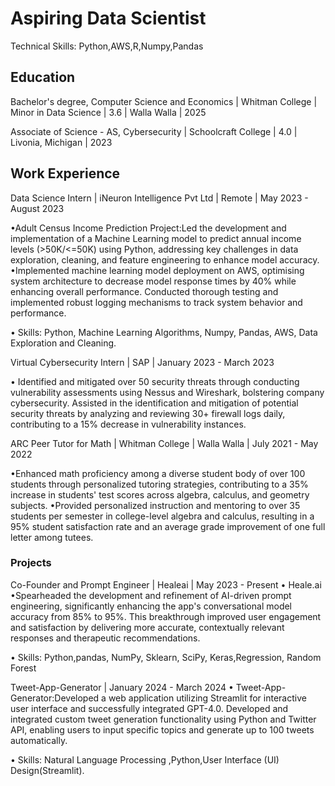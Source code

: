 # Aspiring Data Scientist

Technical Skills: Python,AWS,R,Numpy,Pandas

## Education 

Bachelor's degree, Computer Science and Economics | Whitman College | Minor in Data Science | 3.6 | Walla Walla | 2025

Associate of Science - AS, Cybersecurity | Schoolcraft College | 4.0 | Livonia, Michigan | 2023

## Work Experience 
Data Science Intern | iNeuron Intelligence Pvt Ltd | Remote | May 2023 - August 2023

•Adult Census Income Prediction Project:Led the development and implementation of a Machine Learning model to predict annual income levels (>50K/<=50K) using
Python, addressing key challenges in data exploration, cleaning, and feature engineering to enhance model accuracy.
•Implemented machine learning model deployment on AWS, optimising system architecture to decrease model response times by 40% while enhancing overall
performance. Conducted thorough testing and implemented robust logging mechanisms to track system behavior and performance.

• Skills: Python, Machine Learning Algorithms, Numpy, Pandas, AWS, Data Exploration and Cleaning.

Virtual Cybersecurity Intern | SAP | January 2023 - March 2023

• Identified and mitigated over 50 security threats through conducting vulnerability assessments using Nessus and Wireshark, bolstering company cybersecurity.
Assisted in the identification and mitigation of potential security threats by analyzing and reviewing 30+ firewall logs daily, contributing to a 15% decrease in
vulnerability instances.

ARC Peer Tutor for Math | Whitman College | Walla Walla | July 2021 - May 2022

•Enhanced math proficiency among a diverse student body of over 100 students through personalized tutoring strategies, contributing to a 35% increase in students'
test scores across algebra, calculus, and geometry subjects.
•Provided personalized instruction and mentoring to over 35 students per semester in college-level algebra and calculus, resulting in a 95% student satisfaction rate
and an average grade improvement of one full letter among tutees.

### Projects

Co-Founder and Prompt Engineer | Healeai | May 2023 - Present
• Heale.ai
•Spearheaded the development and refinement of AI-driven prompt engineering, significantly enhancing the app's conversational model accuracy from 85% to 95%.
This breakthrough improved user engagement and satisfaction by delivering more accurate, contextually relevant responses and therapeutic recommendations.

• Skills: Python,pandas, NumPy, Sklearn, SciPy, Keras,Regression, Random Forest

Tweet-App-Generator | January 2024 - March 2024
• Tweet-App-Generator:Developed a web application utilizing Streamlit for interactive user interface and successfully integrated GPT-4.0.
Developed and integrated custom tweet generation functionality using Python and Twitter API, enabling users to input specific topics and generate up to 100 tweets
automatically.

• Skills: Natural Language Processing ,Python,User Interface (UI) Design(Streamlit).


